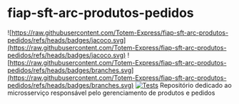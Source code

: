 # fiap-sft-arc-produtos-pedidos
![https://raw.githubusercontent.com/Totem-Express/fiap-sft-arc-produtos-pedidos/refs/heads/badges/jacoco.svg](https://raw.githubusercontent.com/Totem-Express/fiap-sft-arc-produtos-pedidos/refs/heads/badges/jacoco.svg)
![https://raw.githubusercontent.com/Totem-Express/fiap-sft-arc-produtos-pedidos/refs/heads/badges/branches.svg](https://raw.githubusercontent.com/Totem-Express/fiap-sft-arc-produtos-pedidos/refs/heads/badges/branches.svg)
[![Tests](https://github.com/Totem-Express/fiap-sft-arc-produtos-pedidos/actions/workflows/tests.yaml/badge.svg)](https://github.com/Totem-Express/fiap-sft-arc-produtos-pedidos/actions/workflows/tests.yaml)
Repositório dedicado ao microsserviço responsável pelo gerenciamento de produtos e pedidos


